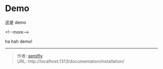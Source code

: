 # Demo


这是 demo

&lt;!--more--&gt;

ha hah demo!


---

> 作者: [semifly](https://semifly.top)  
> URL: http://localhost:1313/documentation/installation/  

